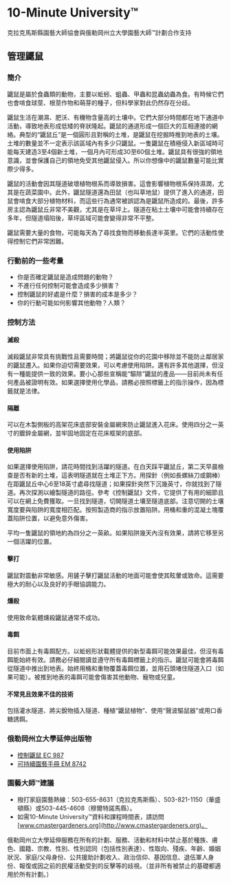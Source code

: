 # 10-Minute University™  
克拉克馬斯縣園藝大師協會與俄勒岡州立大學園藝大師™計劃合作支持  

## 管理鼴鼠  

### 簡介  
鼴鼠是屬於食蟲類的動物，主要以蚯蚓、蛆蟲、甲蟲和昆蟲幼蟲為食。有時候它們也會啃食球莖、根莖作物和萌芽的種子，但科學家對此仍然存在分歧。  

鼴鼠生活在潮濕、肥沃、有機物含量高的土壤中。它們大部分時間都在地下通道中活動，導致地表形成低矮的脊狀隆起。鼴鼠的通道形成一個巨大的互相連接的網絡。典型的“鼴鼠丘”是一個圓形且對稱的土堆，是鼴鼠在挖掘時推到地表的土壤。土堆的數量並不一定表示該區域內有多少只鼴鼠。一隻鼴鼠在積極侵入新區域時可能每天建造3至4個新土堆，一個月內可形成30至60個土堆。鼴鼠具有很強的領地意識，並會保護自己的領地免受其他鼴鼠侵入。所以你想像中的鼴鼠數量可能比實際少得多。  

鼴鼠的活動會因其隧道破壞植物根系而導致損害。這會影響植物根系保持濕潤，尤其是在蔬菜園中。此外，鼴鼠隧道還為田鼠（也叫草地鼠）提供了進入的通道，田鼠會啃食大部分植物材料，而這些行為通常被誤認為是鼴鼠所造成的。最後，許多房主認為鼴鼠丘非常不美觀，尤其是在草坪上。隧道在粘土土壤中可能會持續存在多年，但隧道塌陷後，草坪區域可能會變得非常不平整。  

鼴鼠需要大量的食物，可能每天為了尋找食物而移動長達半英里。它們的活動性使得控制它們非常困難。  

### 行動前的一些考量  
- 你是否確定鼴鼠是造成問題的動物？  
- 不進行任何控制可能會造成多少損害？  
- 控制鼴鼠的好處是什麼？損害的成本是多少？  
- 你的行動可能如何影響其他動物？人類？  

### 控制方法  

#### 滅殺  
滅殺鼴鼠非常具有挑戰性且需要時間；將鼴鼠從你的花園中移除並不能防止鄰居家的鼴鼠遷入。如果你迫切需要效果，可以考慮使用陷阱。還有許多其他選擇，但沒有一種能提供一致的效果。要小心那些宣稱能“驅除”鼴鼠的產品——目前尚未有任何產品被證明有效。如果選擇使用化學品，請務必按照標籤上的指示操作，因為標籤就是法律。  

#### 隔離  
可以在木製側板的高架花床底部安裝金屬網來防止鼴鼠進入花床。使用四分之一英寸的鍍鋅金屬網，並牢固地固定在花床框架的底部。  

#### 使用陷阱  
如果選擇使用陷阱，請花時間找到活躍的隧道。在白天踩平鼴鼠丘，第二天早晨檢查是否有新的土堆，這表明隧道就在土堆正下方。用探針（例如長螺絲刀或鋼棒）在距鼴鼠丘中心6至18英寸處尋找隧道；如果探針突然下沉幾英寸，你就找到了隧道。再次探測以繪製隧道的路徑。參考《控制鼴鼠》文件，它提供了有用的細節且可以在網上免費獲取。一旦找到隧道，切開隧道土壤至隧道底部。注意切開的土壤寬度要與陷阱的寬度相匹配。按照製造商的指示放置陷阱。用桶和重的混凝土塊覆蓋陷阱位置，以避免意外傷害。  

平均一隻鼴鼠的領地約為四分之一英畝。如果陷阱幾天內沒有效果，請將它移至另一個活躍的位置。  

#### 擊打  
鼴鼠對震動非常敏感。用鏟子擊打鼴鼠活動的地面可能會使其眩暈或致命。這需要極大的耐心以及良好的手眼協調能力。  

#### 燻殺  
使用致命氣體燻殺鼴鼠通常不成功。  

#### 毒餌  
目前市面上有毒餌配方。以蚯蚓形狀載體提供的新型毒餌可能效果最佳，但沒有毒餌能始終有效。請務必仔細閱讀並遵守所有毒餌標籤上的指示。鼴鼠可能會將毒餌從隧道中推出到地表。始終用桶和重物覆蓋毒餌位置，並用石頭堵住隧道入口（如果可能）。被推到地表的毒餌可能會傷害其他動物、寵物或兒童。  

#### 不常見且效果不佳的技術  
包括灌水隧道、將尖銳物插入隧道、種植“鼴鼠植物”、使用“聲波驅鼠器”或用口香糖誘餌。  

### 俄勒岡州立大學延伸出版物  
- [控制鼴鼠 EC 987](https://catalog.extension.oregonstate.edu)  
- [可持續園藝手冊 EM 8742](https://catalog.extension.oregonstate.edu)  

### 園藝大師™建議  
- 撥打家庭園藝熱線：503-655-8631（克拉克馬斯縣）、503-821-1150（華盛頓縣）或503-445-4608（穆爾特諾馬縣）。  
- 如需10-Minute University™資料和課程時間表，請訪問 [www.cmastergardeners.org](http://www.cmastergardeners.org)。  

俄勒岡州立大學延伸服務在所有的計劃、服務、活動和材料中禁止基於種族、膚色、國籍、宗教、性別、性別認同（包括性別表達）、性取向、殘疾、年齡、婚姻狀況、家庭/父母身份、公共援助計劃收入、政治信仰、基因信息、退伍軍人身份、報復或因之前的民權活動受到的反擊等的歧視。（並非所有被禁止的基礎都適用於所有計劃。）